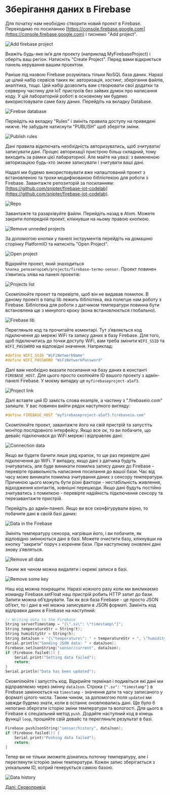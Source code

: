 # Зберігання даних в Firebase

Для початку нам необхідно створити новий проект в Firebase. Переходимо по посиланню [https://console.firebase.google.com](https://console.firebase.google.com) і тиснемо "Add project".

![Add firebase project](image47.png)

Вкажіть будь-яке ім’я для проекту (наприклад MyFirebaseProject) і оберіть ваш регіон. Натисніть "Create Project". Перед вами відкриється панель керування вашим проектом.

Раніше під назвою Firebase розумілась тільки NoSQL база даних. Наразі це цілий набір сервісів таких як: авторизація, хостинг, зберігання файлів, аналітика, тощо. Цей набір дозволить вам створювати свої додатки та серверну частину для IoT пристроїв без зайвих думок про написання коду. У цій лабораторній роботі в основному ми будемо використовувати саме базу даних. Перейдіть на вкладку Database.

![Firebse database](image10.png)

Перейдіть на вкладку "Rules" і змініть правила доступу на приведені нижче. Не забудьте натиснути "PUBLISH" щоб зберігти зміни.

![Publish rules](image40.png)

Дані правила відключать необхідність авторизуватись, щоб зчитувати/записувати дані. Процес авторизації пристрою більш складний, тому виходить за рамки цієї лабараторної. Але майте на увазі: з вимкненою авторизацією будь-хто зможе записувати і зчитувати ваші дані.

Надалі ми будемо використовувати вже налаштований проект з встановленою та трохи модифікованою бібліотекою для роботи з Firebase. Завантажте репозиторій за посиланням: [https://github.com/snipter/firebase-iot-codelab](https://github.com/snipter/firebase-iot-codelab).

![Repo](image6.png)

Завантажте та разархівуйте файли. Перейдіть назад в Atom. Можете закрити попередній проект, клікнувши на ньому правою кнопкою.

![Remove unneded projects](image61.png)

За допомогою кнопки у панелі інструментів перейдіть на домашню сторінку PlatformIO та натисніть "Open Project".

![Open project](image33.png)

Відкрийте проект, який знаходиться `%папка_репозиторію%/projects/firebase-termo-sensor`. Проект повинен з’явитись зліва на панелі проектів:

![Projects list](image52.png)

Скомпілюйте проект та перевірте, щоб він не видавав помилок. В даному проекті в папці lib лежить бібліотека, яка полегше нам роботу з Firebase. Бібліотека для роботи з датчиком температури повинна бути встановлена ще з минулого кроку (вона встановлюється глобально).

![Firebase lib](image37.png)

Перегляньте код та прочитайте коментарі. Тут з’являється код підключення до мережі WiFi та запису даних в базу Firebase. Для того, щоб підключитись до точки доступу WiFi, вам треба змінити `WIFI_SSID` та `WIFI_PASSWORD` на відповідні значення. Наприклад:

```c++
#define WIFI_SSID "WiFiNetworkName"
#define WIFI_PASSWORD "WiFiNetworkPassword"
```

Далі вам необхідно вказати посилання на базу даних в константі `FIREBASE_HOST`. Для цього просто скопіюйте ID вашого проекту з адмін-панелі Firebase. У моєму випадку це `myfirebaseproject-a5af3`.

![Project link](image43.png)

Далі вставте цей ID замість слова example, а частину з ".firebaseio.com" залиште. У вас повинен вийти рядок наступного вигляду:

```C++
#define FIREBASE_HOST "myfirebaseproject-a5af3.firebaseio.com"
```

Скомпілюйте проект,  завантажте його на свій пристрій та запустіть монітор послідовного інтерфейсу.  Якщо все ок, то ви побачите, що девайс підключився до WiFi мережі і відправляє дані:

![Connection data](image21.png)

Якщо ви будете бачити лише ряд крапок, то ще раз перевірте дані підключення до WiFi. У випадку, якщо дані з датчика будуть зчитуватись, але буде виникати помилка запису даних до Firebase - перевірте правильність написання посилання до вашої бази. Час від часу може виникати помилка зчитування даних з сенсору температури. Причиною цього можуть бути різні фактори - нестабільність живлення, відходження контактів, зовнішні перешкоди. Якщо дані будуть постійно зчитуватись з помилкою - перевірте надійність підключення сенсору та перезавантажте пристрій.

Перейдіть до адмін-панелі. Якщо ви все сконфігурували вірно, то побачите дані в своїй базі даних:

![Data in the Firebase](image29.png)
 
Змініть температуру сенсора, нагрівши його, і ви побачите, як відповідно змінюються дані в базі. Можете очистити базу, клікнувши на кнопку "закрити" поруч з коренем бази. При наступному оновлені дані знову з’являться.

![Remove all data](image28.png)

Таким же чином можна видаляти і окремі записи в базі.

![Remove some key](image12.png)

Наш код можна покращити. Наразі кожного разу коли ми викликаємо команду Firebase.setFloat наш пристрій робить HTTP запит до бази. Запити можна об’єднувати. Так як вся база Firebase - це просто JSON об’єкт, то і дані в неї можна записувати в JSON форматі. Замініть код відправки даних в Firebase на наступний:

```c++
// Writing data to the Firebase
String serverTimestamp = "{\".sv\": \"timestamp\"}";
String temperatureStr = String(t);
String humidityStr = String(h);
String dataJson = "{\"temperature\": " + temperatureStr + ", \"humidity\": " + humidityStr + ", \"updated\": " + serverTimestamp + "}";
Serial.println("Sending JSON data: " + dataJson);
Firebase.setJsonString("sensor/current", dataJson);
if (Firebase.failed()) {
    Serial.print("Setting data failed");
    return;
}
Serial.println("Data has been updated");
```

Скомпілюйте і запустіть код. Відкрийте термінал і подивіться які дані ми відправляємо через змінну `dataJson`. Строка `{".sv": "timestamp"}` в Firebase замінюється на `timestamp` - значення дати та часу записаного у форматі цілого числа. Таким чином, за допомогою поля `updated` ми завжди будемо знати, коли в останнє оновлювались дані.
Ще було б непогано зберігати історію зміни температури та вологості. Для цього в Firebase є спеціальний метод `push`. Додайте наступний код в кінець функції `loop`, прошийте свій девайс та перегляньте результат в базі.

```c++
Firebase.pushJsonString("sensor/history", dataJson);
if (Firebase.failed()) {
    Serial.print("Pushing data failed");
    return;
}
```

Тепер ви не тільки зможете дізнатись поточну температуру, але і переглянути історію зміни температури. Кожен запис зберігається з унікальним ID, котрий генерується самою базою.

![Data history](image49.png)

[Далі: Сервопривід](link)
